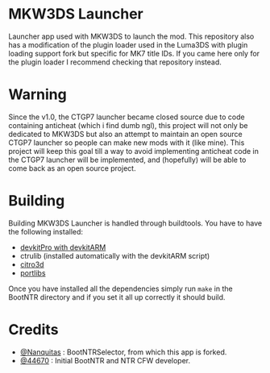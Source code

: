 # MKW3DS Launcher
Launcher app used with MKW3DS to launch the mod. This repository also has a modification of the plugin loader used in the Luma3DS with plugin loading support fork but specific for MK7 title IDs. If you came here only for the plugin loader I recommend checking that repository instead.

# Warning
Since the v1.0, the CTGP7 launcher became closed source due to code containing anticheat (which i find dumb ngl), this project will not only be dedicated to MKW3DS but also an attempt to maintain an open source CTGP7 launcher so people can make new mods with it (like mine). This project will keep this goal till a way to avoid implementing anticheat code in the CTGP7 launcher will be implemented, and (hopefully) will be able to come back as an open source project.

# Building
Building MKW3DS Launcher is handled through buildtools. You have to have the following installed:
- [devkitPro with devkitARM](https://sourceforge.net/projects/devkitpro/files/Automated%20Installer/)
- ctrulib (installed automatically with the devkitARM script)
- [citro3d](https://github.com/fincs/citro3d)
- [portlibs](https://github.com/devkitPro/3ds_portlibs)

Once you have installed all the dependencies simply run `make` in the BootNTR directory and if you set it all up correctly it should build.


# Credits
- [@Nanquitas](https://github.com/Nanquitas) : BootNTRSelector, from which this app is forked.
- [@44670](https://github.com/44670) : Initial BootNTR and NTR CFW developer.
